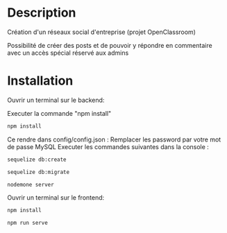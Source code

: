 
# Description
Création d'un réseaux social d'entreprise (projet OpenClassroom)

Possibilité de créer des posts et de pouvoir y répondre en commentaire avec un accès spécial réservé aux admins

# Installation

Ouvrir un terminal sur le backend:

Executer la commande "npm install"
```bash
npm install
```
Ce rendre dans config/config.json :
Remplacer les password par votre mot de passe MySQL
Executer les commandes suivantes dans la console :
```bash
sequelize db:create

sequelize db:migrate 

nodemone server
```
Ouvrir un terminal sur le frontend:

```bash
npm install
```
```bash
npm run serve
```








